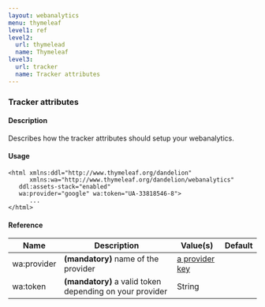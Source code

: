 ```yaml
---
layout: webanalytics
menu: thymeleaf
level1: ref
level2:
  url: thymelead
  name: Thymeleaf
level3:
  url: tracker
  name: Tracker attributes
---
```



### Tracker attributes

#### Description
Describes how the tracker attributes should setup your webanalytics.

#### Usage

    <html xmlns:ddl="http://www.thymeleaf.org/dandelion"
          xmlns:wa="http://www.thymeleaf.org/dandelion/webanalytics"
       ddl:assets-stack="enabled"
       wa:provider="google" wa:token="UA-33818546-8">
          ...
    </html>

#### Reference

<table id="tableReference" class="table table-striped table-bordered">
  <thead>
    <tr>
      <th>Name</th>
      <th>Description</th>
      <th>Value(s)</th>
      <th>Default</th>
    </tr>
  </thead>
  <tbody>
  <tr>
    <td>wa:provider</td>
    <td><strong>(mandatory)</strong> name of the provider</td>
    <td><a href="/webanalytics/features/providers/">a provider key</a></td>
    <td></td>
  </tr>
  <tr>
    <td>wa:token</td>
    <td><strong>(mandatory)</strong> a valid token depending on your provider</td>
    <td>String</td>
    <td></td>
  </tr>
  </tbody>
</table>

<link rel="stylesheet" href="//ajax.aspnetcdn.com/ajax/jquery.dataTables/1.9.4/css/jquery.dataTables.css" />
<script src="http://ajax.aspnetcdn.com/ajax/jquery.dataTables/1.9.4/jquery.dataTables.min.js"></script>
<script src="/assets/js/site_reference.js"></script>